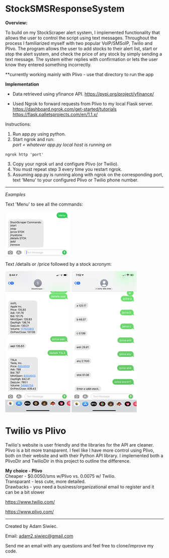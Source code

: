 # StockSMSResponseSystem

**Overview:** 

To build on my StockScraper alert system, I implemented functionality that allows the user to control the script using text messages. Throughout the process I familiarized myself with two popular VoIP/SMSoIP, Twilio and Plivo. The program allows the user to add stocks to their alert list, start or stop the alert system, and check
the price of any stock by simply sending a text message. The system either replies with confirmation or lets the user know they entered something incorrectly. 

**currently working mainly with Plivo - use that directory to run the app

**Implementation**
- Data retrieved using yfinance API.
https://pypi.org/project/yfinance/

- Used Ngrok to forward requests from Plivo to my local Flask server.<br/>
https://dashboard.ngrok.com/get-started/tutorials <br/>
https://flask.palletsprojects.com/en/1.1.x/ 

Instructions:
1. Run app.py using python.
2. Start ngrok and run: <br/>
 *port = whatever app.py local host is running on*
  ```
  ngrok http 'port'
  ```
3. Copy your ngrok url and configure Plivo (or Twilio).
4. You must repeat step 3 every time you restart ngrok.
5. Assuming app.py is running along with ngrok on the corresponding port, text 'Menu' to your configured Plivo or Twilio phone number.

***************************************************
*Examples*

Text 'Menu' to see all the commands:

![alt text](https://github.com/adamsiwiec1/StockSMSResponseSystem/blob/master/etc/StockSMSResponse2.png?raw=true)

Text /details or /price followed by a stock acronym:

![alt text](https://github.com/adamsiwiec1/StockSMSResponseSystem/blob/master/etc/StockSmsResponseDetails.png?raw=true)
![alt text](https://github.com/adamsiwiec1/StockSMSResponseSystem/blob/master/etc/StockSMSResponsePrice.png?raw=true)

# Twilio vs Plivo
Twilio's website is user friendly and the libraries for the API are cleaner. Plivo is a bit more transparent. I feel like I have more control using Plivo, both on their website and with their Python API library. I implemented both a PlivoDir and TwilioDir in this project to outline the difference. 

**My choice - Plivo**<br/>
Cheaper - $0.0050/sms w/Plivo vs. 0.0075 w/ Twilio.<br/>
Transparant - less cute, more detailed. <br/>
Drawbacks - you need a business/organizational email to register and it <br/>
can be a bit slower

https://www.twilio.com/

https://www.plivo.com/

**************************************************
Created by Adam Siwiec.

Email: adam2.siwiec@gmail.com

Send me an email with any questions and feel free to clone/improve my code. 
